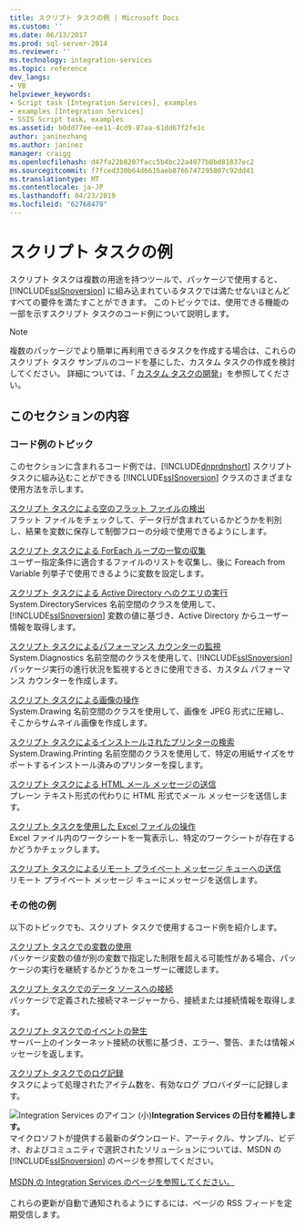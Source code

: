 ```yaml
---
title: スクリプト タスクの例 | Microsoft Docs
ms.custom: ''
ms.date: 06/13/2017
ms.prod: sql-server-2014
ms.reviewer: ''
ms.technology: integration-services
ms.topic: reference
dev_langs:
- VB
helpviewer_keywords:
- Script task [Integration Services], examples
- examples [Integration Services]
- SSIS Script task, examples
ms.assetid: b0dd77ee-ee11-4cd9-87aa-61dd67f2fe1c
author: janinezhang
ms.author: janinez
manager: craigg
ms.openlocfilehash: d47fa22b8207facc5b4bc22a4077b8bd81837ec2
ms.sourcegitcommit: f7fced330b64d6616aeb8766747295807c92dd41
ms.translationtype: MT
ms.contentlocale: ja-JP
ms.lasthandoff: 04/23/2019
ms.locfileid: "62768479"
---
```

# <a name="script-task-examples"></a>スクリプト タスクの例
  スクリプト タスクは複数の用途を持つツールで、パッケージで使用すると、[!INCLUDE[ssISnoversion](../../includes/ssisnoversion-md.md)] に組み込まれているタスクでは満たせないほとんどすべての要件を満たすことができます。 このトピックでは、使用できる機能の一部を示すスクリプト タスクのコード例について説明します。  
  
> [!NOTE]  
>  複数のパッケージでより簡単に再利用できるタスクを作成する場合は、これらのスクリプト タスク サンプルのコードを基にした、カスタム タスクの作成を検討してください。 詳細については、「 [カスタム タスクの開発](../extending-packages-custom-objects/task/developing-a-custom-task.md)」を参照してください。  
  
## <a name="in-this-section"></a>このセクションの内容  
  
### <a name="example-topics"></a>コード例のトピック  
 このセクションに含まれるコード例では、[!INCLUDE[dnprdnshort](../../includes/dnprdnshort-md.md)] スクリプト タスクに組み込むことができる [!INCLUDE[ssISnoversion](../../includes/ssisnoversion-md.md)] クラスのさまざまな使用方法を示します。  
  
 [スクリプト タスクによる空のフラット ファイルの検出](../extending-packages-scripting-task-examples/detecting-an-empty-flat-file-with-the-script-task.md)  
 フラット ファイルをチェックして、データ行が含まれているかどうかを判別し、結果を変数に保存して制御フローの分岐で使用できるようにします。  
  
 [スクリプト タスクによる ForEach ループの一覧の収集](../extending-packages-scripting-task-examples/gathering-a-list-for-the-foreach-loop-with-the-script-task.md)  
 ユーザー指定条件に適合するファイルのリストを収集し、後に Foreach from Variable 列挙子で使用できるように変数を設定します。  
  
 [スクリプト タスクによる Active Directory へのクエリの実行](../extending-packages-scripting-task-examples/querying-the-active-directory-with-the-script-task.md)  
 System.DirectoryServices 名前空間のクラスを使用して、[!INCLUDE[ssISnoversion](../../includes/ssisnoversion-md.md)] 変数の値に基づき、Active Directory からユーザー情報を取得します。  
  
 [スクリプト タスクによるパフォーマンス カウンターの監視](../extending-packages-scripting-task-examples/monitoring-performance-counters-with-the-script-task.md)  
 System.Diagnostics 名前空間のクラスを使用して、[!INCLUDE[ssISnoversion](../../includes/ssisnoversion-md.md)] パッケージ実行の進行状況を監視するときに使用できる、カスタム パフォーマンス カウンターを作成します。  
  
 [スクリプト タスクによる画像の操作](../extending-packages-scripting-task-examples/working-with-images-with-the-script-task.md)  
 System.Drawing 名前空間のクラスを使用して、画像を JPEG 形式に圧縮し、そこからサムネイル画像を作成します。  
  
 [スクリプト タスクによるインストールされたプリンターの検索](../extending-packages-scripting-task-examples/finding-installed-printers-with-the-script-task.md)  
 System.Drawing.Printing 名前空間のクラスを使用して、特定の用紙サイズをサポートするインストール済みのプリンターを探します。  
  
 [スクリプト タスクによる HTML メール メッセージの送信](../extending-packages-scripting-task-examples/sending-an-html-mail-message-with-the-script-task.md)  
 プレーン テキスト形式の代わりに HTML 形式でメール メッセージを送信します。  
  
 [スクリプト タスクを使用した Excel ファイルの操作](../extending-packages-scripting-task-examples/working-with-excel-files-with-the-script-task.md)  
 Excel ファイル内のワークシートを一覧表示し、特定のワークシートが存在するかどうかチェックします。  
  
 [スクリプト タスクによるリモート プライベート メッセージ キューへの送信](../extending-packages-scripting-task-examples/sending-to-a-remote-private-message-queue-with-the-script-task.md)  
 リモート プライベート メッセージ キューにメッセージを送信します。  
  
### <a name="other-examples"></a>その他の例  
 以下のトピックでも、スクリプト タスクで使用するコード例を紹介します。  
  
 [スクリプト タスクでの変数の使用](../extending-packages-scripting/task/using-variables-in-the-script-task.md)  
 パッケージ変数の値が別の変数で指定した制限を超える可能性がある場合、パッケージの実行を継続するかどうかをユーザーに確認します。  
  
 [スクリプト タスクでのデータ ソースへの接続](../extending-packages-scripting/task/connecting-to-data-sources-in-the-script-task.md)  
 パッケージで定義された接続マネージャーから、接続または接続情報を取得します。  
  
 [スクリプト タスクでのイベントの発生](../extending-packages-scripting/task/raising-events-in-the-script-task.md)  
 サーバー上のインターネット接続の状態に基づき、エラー、警告、または情報メッセージを返します。  
  
 [スクリプト タスクでのログ記録](../extending-packages-scripting/task/logging-in-the-script-task.md)  
 タスクによって処理されたアイテム数を、有効なログ プロバイダーに記録します。  
  
![Integration Services のアイコン (小)](../media/dts-16.gif "Integration Services アイコン (小)")**Integration Services の日付を維持します。**<br /> マイクロソフトが提供する最新のダウンロード、アーティクル、サンプル、ビデオ、およびコミュニティで選択されたソリューションについては、MSDN の [!INCLUDE[ssISnoversion](../../includes/ssisnoversion-md.md)] のページを参照してください。<br /><br /> [MSDN の Integration Services のページを参照してください。](https://go.microsoft.com/fwlink/?LinkId=136655)<br /><br /> これらの更新が自動で通知されるようにするには、ページの RSS フィードを定期受信します。  
  
  
